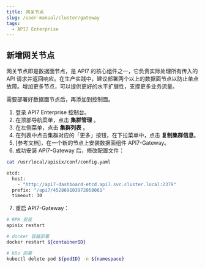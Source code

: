 ```yaml
---
title: 网关节点
slug: /user-manual/cluster/gateway
tags:
  - API7 Enterprise
---
```


## 新增网关节点

网关节点即是数据面节点，是 API7 的核心组件之一，它负责实际处理所有传入的 API 请求并返回响应。在生产实践中，建议部署两个以上的数据面节点以防止单点故障。增加更多节点，可以提供更好的水平扩展性，支撑更多业务流量。

需要部署好数据面节点后，再添加到控制面。

1. 登录 API7 Enterprise 控制台。
2. 在顶部导航菜单，点击 **集群管理** 。
3. 在左侧菜单，点击 **集群列表** 。
4. 在列表中点击集群对应的「更多」按钮，在下拉菜单中，点击 **复制集群信息**。
5. [参考文档]，在一个新的节点上安装数据面组件 API7-Gateway。
6. 成功安装 API7-Gateway 后，修改配置文件：

```sh
cat /usr/local/apisix/conf/config.yaml

etcd:
  host:
    - "http://api7-dashboard-etcd.api7.svc.cluster.local:2379"
  prefix: "/api7/452869103972058061"
  timeout: 30

```

7. 重启 API7-Gateway：

```sh
# RPM 安装
apisix restart

# docker 容器部署
docker restart ${containerID}

# k8s 部署
kubectl delete pod ${podID} -n ${namespace}

```

